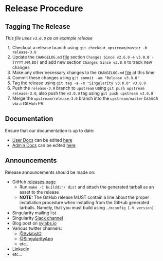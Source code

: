# Release Procedure


## Tagging The Release
_This file uses `v3.0.0` as an example release_

1. Checkout a release branch using `git checkout upstream/master -b release-3.0`
2. Update the `CHANGELOG.md` [file](../CHANGELOG.md) section `Changes Since v2.6.0` -> `v3.0.0 - [YYYY.MM.DD]` and add new section `Changes Since v3.0.0` to track new changes
3. Make any other necessary changes to the `CHANGELOG.md` [file](../CHANGELOG.md) at this time
4. Commit these changes using `git commit -am "Release v3.0.0"`
5. Tag the release using `git tag -a -m "Singularity v3.0.0" v3.0.0`
6. Push the `release-3.0` branch to `upstream` using `git push upstream release-3.0`, also push the `v3.0.0` tag using `git push upstream v3.0.0`
7. Merge the `upstream/release-3.0` branch into the `upstream/master` branch via a GitHub PR


## Documentation
Ensure that our documentation is up to date:
  - [User Docs](https://www.sylabs.io/guides/3.0/user-guide/) can be edited [here](https://github.com/sylabs/singularity-userdocs)
  - [Admin Docs](https://www.sylabs.io/guides/3.0/admin-guide/) can be edited [here](https://github.com/sylabs/singularity-admindocs)


## Announcements
Release announcements should be made on:
  - GitHub [releases page](https://github.com/sylabs/singularity/releases)
    - Run `make -C builddir/ dist` and attach the generated tarball as an asset to the release
    - **NOTE:** The GitHub release MUST contain a line about the proper installation procedure when installing from the GitHub generated tarballs. Namely, that you must build using `./mconfig [-V version]`
  - Singularity mailing list
  - Singularity [Slack channel](https://www.sylabs.io/community/)
  - Blog post on [sylabs.io](https://www.sylabs.io/category/labnotes/)
  - Various twitter channels:
    - [@SylabsIO](https://twitter.com/sylabsio)
    - [@SingularityApp](https://twitter.com/singularityapp)
    - etc...
  - LinkedIn
  - etc...
